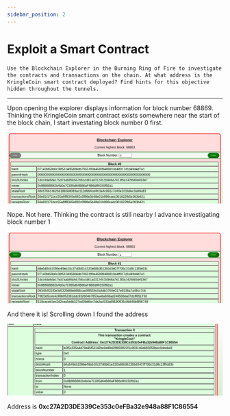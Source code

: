 ```yaml
---
sidebar_position: 2
---
```


# Exploit a Smart Contract

```
Use the Blockchain Explorer in the Burning Ring of Fire to investigate the contracts and transactions on the chain. At what address is the KringleCoin smart contract deployed? Find hints for this objective hidden throughout the tunnels.
```

****

Upon opening the explorer displays information for block number 68869. Thinking the KringleCoin smart contract exists somewhere near the start of the block chain, I start investating block number 0 first.  

![Block chain index 0](/img/burning-ring/blockchain-0.png)

Nope. Not here. Thinking the contract is still nearby I advance investigating block number 1

![Block chain index 1](/img/burning-ring/blockchain-1.png)

And there it is! Scrolling down I found the address

![Block chain index 1 - the address](/img/burning-ring/blockchain-2.png)

Address is **0xc27A2D3DE339Ce353c0eFBa32e948a88F1C86554**